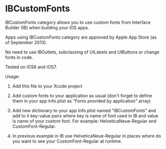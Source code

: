 IBCustomFonts
=============

IBCustomFonts category allows you to use custom fonts from Interface Builder (IB) when building your iOS apps.

Apps using IBCustomFonts category are approved by Apple App Store (as of September 2013).

No need to use IBOutlets, subclassing of UILabels and UIButtons or change fonts in code.

Tested on iOS6 and iOS7.
    
Usage:

1) Add this file to your Xcode project

2) Add custom fonts to your application as usual (don't forget to define them in your app Info.plist as "Fonts provided by application" array)

3) Add new dictionary to your app Info.plist named "IBCustomFonts" and add to it key-value pairs where key is name of font used in IB and value is name of your custom font.
    For example: HelveticaNeue-Regular and CustomFont-Regular.
    
4) In previous example in IB use HelveticaNeue-Regular in places where do you want to see your CustomFont-Regular at runtime.
